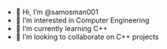 - 👋 Hi, I’m @samosman001
- 👀 I’m interested in Computer Engineering
- 🌱 I’m currently learning C++
- 💞️ I’m looking to collaborate on C++ projects

<!---
samosman001/samosman001 is a ✨ special ✨ repository because its `README.md` (this file) appears on your GitHub profile.
You can click the Preview link to take a look at your changes.
--->
